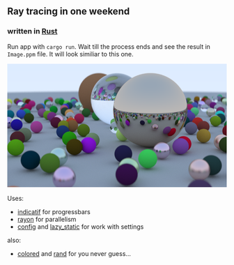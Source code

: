 ## Ray tracing in one weekend
### written in [Rust](https://www.rust-lang.org/)

Run app with `cargo run`. Wait till the process ends and see the result in `Image.ppm` file. It will look similiar to this one.

![example](./example.png)

Uses:

* [indicatif](https://crates.io/crates/indicatif) for progressbars
* [rayon](https://crates.io/crates/rayon) for parallelism
* [config](https://crates.io/crates/config) and [lazy_static](https://crates.io/crates/lazy_static) for work with settings

also:
* [colored](https://crates.io/crates/colored) and [rand](https://crates.io/crates/rand) for you never guess...
